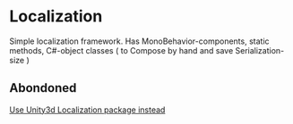 # Localization
Simple localization framework. Has MonoBehavior-components, static methods, C#-object classes ( to Compose by hand and save Serialization-size )

## Abondoned
[Use Unity3d Localization package instead](https://docs.unity3d.com/Packages/com.unity.localization@1.0/manual/index.html)


